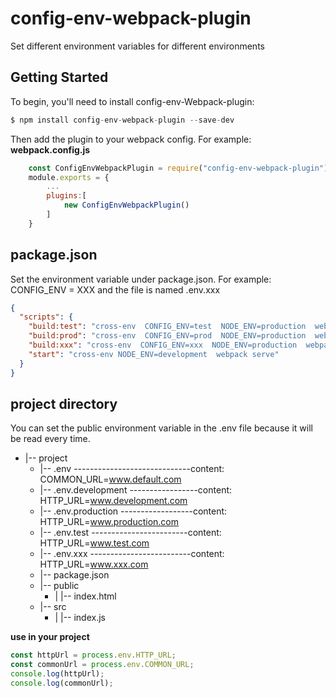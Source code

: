 # config-env-webpack-plugin

Set different environment variables for different environments

## Getting Started

To begin, you'll need to install config-env-Webpack-plugin:

```js
$ npm install config-env-webpack-plugin --save-dev
```

Then add the plugin to your webpack config. For example:
**webpack.config.js**

```js
    const ConfigEnvWebpackPlugin = require("config-env-webpack-plugin");
    module.exports = {
        ...
        plugins:[
            new ConfigEnvWebpackPlugin()
        ]
    }
```

## **package.json**

Set the environment variable under package.json. For example:
CONFIG_ENV = XXX and the file is named .env.xxx

```json
{
  "scripts": {
    "build:test": "cross-env  CONFIG_ENV=test  NODE_ENV=production  webpack ",
    "build:prod": "cross-env  CONFIG_ENV=prod  NODE_ENV=production  webpack ",
    "build:xxx": "cross-env  CONFIG_ENV=xxx  NODE_ENV=production  webpack ",
    "start": "cross-env NODE_ENV=development  webpack serve"
  }
}
```

## **project directory**

You can set the public environment variable in the .env file because it will be read every time.

- |-- project
  - |-- .env -----------------------------content: COMMON_URL=www.default.com
  - |-- .env.development -----------------content: HTTP_URL=www.development.com
  - |-- .env.production ------------------content: HTTP_URL=www.production.com
  - |-- .env.test ------------------------content: HTTP_URL=www.test.com
  - |-- .env.xxx -------------------------content: HTTP_URL=www.xxx.com
  - |-- package.json
  - |-- public
    - | |-- index.html
  - |-- src
    - | |-- index.js

**use in your project**

```js
const httpUrl = process.env.HTTP_URL;
const commonUrl = process.env.COMMON_URL;
console.log(httpUrl);
console.log(commonUrl);
```
